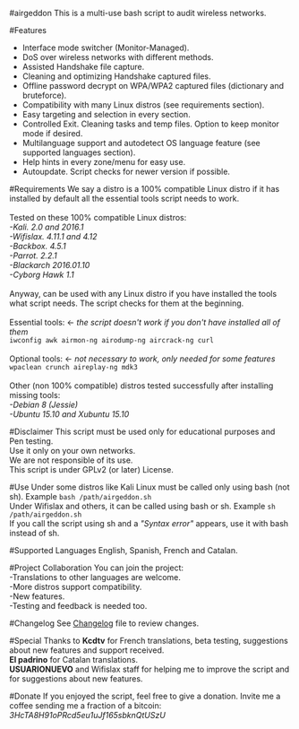 #airgeddon
This is a multi-use bash script to audit wireless networks.<br>

#Features
- Interface mode switcher (Monitor-Managed).<br>
- DoS over wireless networks with different methods.<br>
- Assisted Handshake file capture.<br>
- Cleaning and optimizing Handshake captured files.<br>
- Offline password decrypt on WPA/WPA2 captured files (dictionary and bruteforce).<br>
- Compatibility with many Linux distros (see requirements section).<br>
- Easy targeting and selection in every section.<br>
- Controlled Exit. Cleaning tasks and temp files. Option to keep monitor mode if desired.<br>
- Multilanguage support and autodetect OS language feature (see supported languages section).<br>
- Help hints in every zone/menu for easy use.<br>
- Autoupdate. Script checks for newer version if possible.<br>

#Requirements
We say a distro is a 100% compatible Linux distro if it has installed by default all the essential tools script needs to work.<br><br>
Tested on these 100% compatible Linux distros:<br>
*-Kali. 2.0 and 2016.1*<br>
*-Wifislax. 4.11.1 and 4.12*<br>
*-Backbox. 4.5.1*<br>
*-Parrot. 2.2.1*<br>
*-Blackarch 2016.01.10*<br>
*-Cyborg Hawk 1.1*<br>
<br>
Anyway, can be used with any Linux distro if you have installed the tools what script needs. The script checks for them at the beginning.<br><br>
Essential tools: <- *the script doesn't work if you don't have installed all of them*<br>
`iwconfig awk airmon-ng airodump-ng aircrack-ng curl`<br><br>
Optional tools: <- *not necessary to work, only needed for some features*<br>
`wpaclean crunch aireplay-ng mdk3`<br>
<br>
Other (non 100% compatible) distros tested successfully after installing missing tools:<br>
*-Debian 8 (Jessie)*<br>
*-Ubuntu 15.10 and Xubuntu 15.10*<br>

#Disclaimer
This script must be used only for educational purposes and Pen testing.<br>
Use it only on your own networks.<br>
We are not responsible of its use.<br>
This script is under GPLv2 (or later) License.<br>

#Use
Under some distros like Kali Linux must be called only using bash (not sh). Example `bash /path/airgeddon.sh`<br>
Under Wifislax and others, it can be called using bash or sh. Example `sh /path/airgeddon.sh`<br>
If you call the script using sh and a *"Syntax error"* appears, use it with bash instead of sh.<br>

#Supported Languages
English, Spanish, French and Catalan.<br>

#Project Collaboration
You can join the project:<br>
-Translations to other languages are welcome.<br>
-More distros support compatibility.<br>
-New features.<br>
-Testing and feedback is needed too.<br>

#Changelog
See <a href="https://github.com/v1s1t0r1sh3r3/airgeddon/blob/master/changelog.txt" target="_blank">Changelog</a> file to review changes.<br>

#Special Thanks to
**Kcdtv** for French translations, beta testing, suggestions about new features and support received.<br>
**El padrino** for Catalan translations.<br>
**USUARIONUEVO** and Wifislax staff for helping me to improve the script and for suggestions about new features.<br>

#Donate
If you enjoyed the script, feel free to give a donation. Invite me a coffee sending me a fraction of a bitcoin:<br>
*3HcTA8H91oPRcd5eu1uJf165sbknQtUSzU*<br>